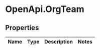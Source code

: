 # OpenApi.OrgTeam

## Properties
Name | Type | Description | Notes
------------ | ------------- | ------------- | -------------
